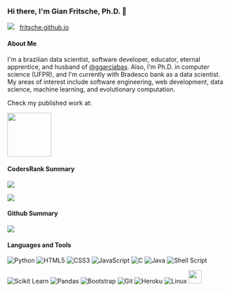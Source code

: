 ### Hi there, I'm Gian Fritsche, Ph.D. 👋 

[![](https://img.shields.io/badge/LinkedIn-0077B5?style=for-the-badge&logo=linkedin&logoColor=white)](https://www.linkedin.com/in/gianfritsche) 
&nbsp;
[fritsche.github.io](http://fritsche.github.io/)


#### About Me

I'm a brazilian data scientist, software developer, educator, eternal apprentice, and husband of [@ggarciabas](https://github.com/ggarciabas). Also, I'm Ph.D. in computer science (UFPR), and I'm currently with Bradesco bank as a data scientist. My areas of interest include software engineering, web development, data science, machine learning, and evolutionary computation.

Check my published work at:

[<img src="https://dblp.org/img/logo.320x120.png" height='100px'/>](https://dblp.org/pid/164/9024.html)

#### CodersRank Summary

<img
  src="https://cr-ss-service.azurewebsites.net/api/ScreenShot?widget=summary&username=fritsche&show-avatar=false"
/>

<img
  src="https://cr-skills-chart-widget.azurewebsites.net/api/api?username=fritsche&skills=C,CSS,HTML,Java,JavaScript,Python,R,Shell"
/>

#### Github Summary

<img src="https://github-readme-stats.vercel.app/api?username=fritsche&show_icons=true&hide_rank=true&hide_border=true&&count_private=true&include_all_commits=true&custom_title=Github%20Stats" />

#### Languages and Tools

![Python](https://img.shields.io/badge/Python-3776AB?style=for-the-badge&logo=python&logoColor=white)
![HTML5](https://img.shields.io/badge/HTML5-E34F26?style=for-the-badge&logo=html5&logoColor=white)
![CSS3](https://img.shields.io/badge/CSS3-1572B6?style=for-the-badge&logo=css3&logoColor=white)
![JavaScript](https://img.shields.io/badge/JavaScript-F7DF1E?style=for-the-badge&logo=javascript&logoColor=black)
![C](https://img.shields.io/badge/C-00599C?style=for-the-badge&logo=c&logoColor=white)
![Java](https://img.shields.io/badge/Java-ED8B00?style=for-the-badge&logo=java&logoColor=white)
![Shell Script](https://img.shields.io/badge/Shell_Script-121011?style=for-the-badge&logo=gnu-bash&logoColor=white)

![Scikit Learn](https://img.shields.io/badge/scikit_learn-F7931E?style=for-the-badge&logo=scikit-learn&logoColor=white)
![Pandas](https://img.shields.io/badge/Pandas-2C2D72?style=for-the-badge&logo=pandas&logoColor=white)
![Bootstrap](https://img.shields.io/badge/Bootstrap-563D7C?style=for-the-badge&logo=bootstrap&logoColor=white)
![Git](https://img.shields.io/badge/Git-F05032?style=for-the-badge&logo=git&logoColor=white)
![Heroku](https://img.shields.io/badge/Heroku-430098?style=for-the-badge&logo=heroku&logoColor=white)
![Linux](https://img.shields.io/badge/Linux-FCC624?style=for-the-badge&logo=linux&logoColor=black)
<img src="https://spark.apache.org/images/spark-logo-trademark.png" height='30px'/>

<!--
**fritsche/fritsche** is a ✨ _special_ ✨ repository because its `README.md` (this file) appears on your GitHub profile.

Here are some ideas to get you started:

- 🔭 I'm currently working on ...
- 🌱 I'm currently learning ...
- 👯 I'm looking to collaborate on ...
- 🤔 I'm looking for help with ...
- 💬 Ask me about ...
- 📫 How to reach me: ...
- 😄 Pronouns: ...
- ⚡ Fun fact: ...
-->
